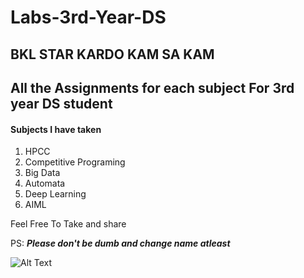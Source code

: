 # Labs-3rd-Year-DS

## BKL STAR KARDO KAM SA KAM

## All the Assignments for each subject For 3rd year DS student

#### Subjects I have taken

1. HPCC
2. Competitive Programing
3. Big Data
4. Automata
5. Deep Learning
6. AIML

Feel Free To Take and share

PS: ***Please don't be dumb and change name atleast***


![Alt Text](https://media.giphy.com/media/FQyQEYd0KlYQ/giphy.gif)
